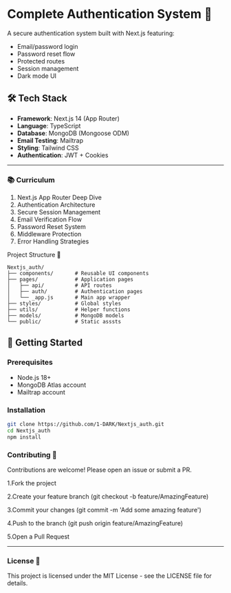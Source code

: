 # Complete Authentication System 🔐

A secure authentication system built with Next.js featuring:
- Email/password login
- Password reset flow
- Protected routes
- Session management
- Dark mode UI

## 🛠️ Tech Stack
- **Framework**: Next.js 14 (App Router)
- **Language**: TypeScript
- **Database**: MongoDB (Mongoose ODM)
- **Email Testing**: Mailtrap
- **Styling**: Tailwind CSS
- **Authentication**: JWT + Cookies

---

### 📚 Curriculum
1. Next.js App Router Deep Dive
2. Authentication Architecture
3. Secure Session Management
4. Email Verification Flow
5. Password Reset System
6. Middleware Protection
7. Error Handling Strategies

Project Structure 📂
```
Nextjs_auth/
├── components/       # Reusable UI components
├── pages/            # Application pages
│   ├── api/          # API routes
│   ├── auth/         # Authentication pages
│   └── _app.js       # Main app wrapper
├── styles/           # Global styles
├── utils/            # Helper functions
├── models/           # MongoDB models
└── public/           # Static asssts
```

## 🚀 Getting Started

### Prerequisites
- Node.js 18+
- MongoDB Atlas account
- Mailtrap account

### Installation
```bash
git clone https://github.com/1-DARK/Nextjs_auth.git
cd Nextjs_auth
npm install
```
### Contributing 🤝
Contributions are welcome! Please open an issue or submit a PR.

1.Fork the project

2.Create your feature branch (git checkout -b feature/AmazingFeature)

3.Commit your changes (git commit -m 'Add some amazing feature')

4.Push to the branch (git push origin feature/AmazingFeature)

5.Open a Pull Request

---

### License 📄
This project is licensed under the MIT License - see the LICENSE file for details.
